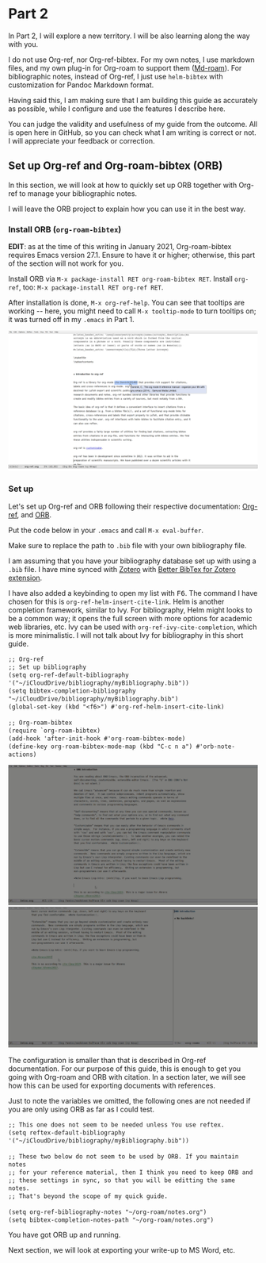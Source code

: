 # Part 2

In Part 2, I will explore a new territory. I will be also learning along the way with you.

I do not use Org-ref, nor Org-ref-bibtex. For my own notes, I use markdown files, and my own plug-in for Org-roam to support them ([Md-roam](https://github.com/nobiot/md-roam)). For bibliographic notes, instead of Org-ref, I just use `helm-bibtex` with customization for Pandoc Markdown format. 

Having said this, I am making sure that I am building this guide as accurately as possible, while I configure and use the features I describe here. 

You can judge the validity and usefulness of my guide from the outcome. All is open here in GitHub, so you can check what I am writing is correct or not. I will appreciate your feedback or correction.

## Set up Org-ref and Org-roam-bibtex (ORB)

In this section, we will look at how to quickly set up ORB together with Org-ref to manage your bibliographic notes.

I will leave the ORB project to explain how you can use it in the best way. 

### Install ORB (`org-roam-bibtex`)

**EDIT**: as at the time of this writing in January 2021, Org-roam-bibtex requires Emacs version 27.1. Ensure to have it or higher; otherwise, this part of the section will not work for you. 

Install ORB via `M-x package-install RET org-roam-bibtex RET`. Install `org-ref`, too: `M-x package-install RET org-ref RET`.

After installation is done, `M-x org-ref-help`. You can see that tooltips are working -- here, you might need to call `M-x tooltip-mode` to turn tooltips on; it was turned off in my `.emacs` in Part 1.

![Open Org-ref help documentation](images/2020-06-18_22-04-40.png)

### Set up

Let's set up Org-ref and ORB following their respective documentation: [Org-ref](https://github.com/jkitchin/org-ref#configuration), and [ORB](https://github.com/org-roam/org-roam-bibtex#without-use-package).

Put the code below in your `.emacs` and call `M-x eval-buffer`.

Make sure to replace the path to `.bib` file with your own bibliography file.

I am assuming that you have your bibliography database set up with using a `.bib` file. I have mine synced with [Zotero](https://www.zotero.org/) with [Better BibTex for Zotero extension](https://retorque.re/zotero-better-bibtex/).

I have also added a keybinding to open my list with <kbd>F6</kbd>. The command I have chosen for this is `org-ref-helm-insert-cite-link`. Helm is another completion framework, similar to Ivy. For bibliography, Helm might looks to be a common way; it opens the full screen with more options for academic web libraries, etc. Ivy can be used with `org-ref-ivy-cite-completion`, which is more minimalistic. I will not talk about Ivy for bibliography in this short guide.

```
;; Org-ref
;; Set up bibliography
(setq org-ref-default-bibliography '("~/iCloudDrive/bibliography/myBibliography.bib"))
(setq bibtex-completion-bibliography "~/iCloudDrive/bibliography/myBibliography.bib")
(global-set-key (kbd "<f6>") #'org-ref-helm-insert-cite-link)

;; Org-roam-bibtex
(require `org-roam-bibtex)
(add-hook 'after-init-hook #'org-roam-bibtex-mode)
(define-key org-roam-bibtex-mode-map (kbd "C-c n a") #'orb-note-actions)

```

![Add a citation with F6](images/2020-06-23_23-12-02.gif)
![Add literacture notes](images/2020-06-23_22-02-58.gif)

The configuration is smaller than that is described in Org-ref documentation. For our purpose of this guide, this is enough to get you going with Org-roam and ORB with citation. In a section later, we will see how this can be used for exporting documents with references. 

Just to note the variables we omitted, the following ones are not needed if you are only using ORB as far as I could test.

```
;; This one does not seem to be needed unless You use reftex.
(setq reftex-default-bibliography '("~/iCloudDrive/bibliography/myBibliography.bib"))

;; These two below do not seem to be used by ORB. If you maintain notes
;; for your reference material, then I think you need to keep ORB and
;; these settings in sync, so that you will be editting the same notes.
;; That's beyond the scope of my quick guide.

(setq org-ref-bibliography-notes "~/org-roam/notes.org")
(setq bibtex-completion-notes-path "~/org-roam/notes.org")
```

You have got ORB up and running. 

Next section, we will look at exporting your write-up to MS Word, etc.
